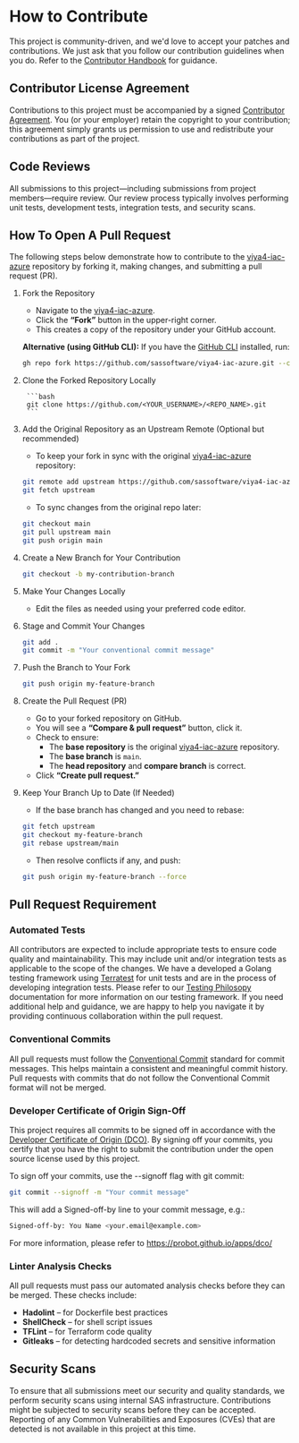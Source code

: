 # How to Contribute
This project is community-driven, and we'd love to accept your patches and contributions.
We just ask that you follow our contribution guidelines when you do. Refer
to the [Contributor Handbook](https://sassoftware.github.io/contributor-handbook.html)
for guidance.

## Contributor License Agreement
Contributions to this project must be accompanied by a signed [Contributor Agreement](ContributorAgreement.txt).
You (or your employer) retain the copyright to your contribution; this agreement simply grants
us permission to use and redistribute your contributions as part of the project.

## Code Reviews
All submissions to this project—including submissions from project members—require
review. Our review process typically involves performing unit tests, development
tests, integration tests, and security scans.

## How To Open A Pull Request

The following steps below demonstrate how to contribute to the [viya4-iac-azure](https://github.com/sassoftware/viya4-iac-azure)
repository by forking it, making changes, and submitting a pull request (PR).

1. Fork the Repository

    - Navigate to the [viya4-iac-azure](https://github.com/sassoftware/viya4-iac-azure).
    - Click the **“Fork”** button in the upper-right corner.
    - This creates a copy of the repository under your GitHub account.

    **Alternative (using GitHub CLI):**
    If you have the [GitHub CLI](https://cli.github.com/) installed, run:
    ```bash
    gh repo fork https://github.com/sassoftware/viya4-iac-azure.git --clone
    ```

2. Clone the Forked Repository Locally

        ```bash
        git clone https://github.com/<YOUR_USERNAME>/<REPO_NAME>.git
        ```

3. Add the Original Repository as an Upstream Remote (Optional but recommended)

    - To keep your fork in sync with the original [viya4-iac-azure](https://github.com/sassoftware/viya4-iac-azure)
    repository:

    ```bash
    git remote add upstream https://github.com/sassoftware/viya4-iac-azure.git
    git fetch upstream
    ```

    - To sync changes from the original repo later:

    ```bash
    git checkout main
    git pull upstream main
    git push origin main
    ```

4. Create a New Branch for Your Contribution

    ```bash
    git checkout -b my-contribution-branch
    ```

5. Make Your Changes Locally

    - Edit the files as needed using your preferred code editor.

6. Stage and Commit Your Changes

    ```bash
    git add .
    git commit -m "Your conventional commit message"
    ```

7. Push the Branch to Your Fork

    ```bash
    git push origin my-feature-branch
    ```

8. Create the Pull Request (PR)

    - Go to your forked repository on GitHub.
    - You will see a **“Compare & pull request”** button, click it.
    - Check to ensure:
        - The **base repository** is the original [viya4-iac-azure](https://github.com/sassoftware/viya4-iac-azure)
        repository.
        - The **base branch** is `main`.
        - The **head repository** and **compare branch** is correct.
    - Click **“Create pull request.”**

9. Keep Your Branch Up to Date (If Needed)

    - If the base branch has changed and you need to rebase:

    ```bash
    git fetch upstream
    git checkout my-feature-branch
    git rebase upstream/main
    ```

    - Then resolve conflicts if any, and push:

    ```bash
    git push origin my-feature-branch --force
    ```

## Pull Request Requirement

### Automated Tests
All contributors are expected to include appropriate tests to ensure code quality
and maintainability. This may include unit and/or integration tests as applicable
to the scope of the changes.  We have a developed a Golang testing framework using
[Terratest](https://terratest.gruntwork.io/) for unit tests and are in the process
of developing integration tests. Please refer to our [Testing Philosopy](./docs/user/TestingPhilosophy.md)
documentation for more information on our testing framework. If you need additional
help and guidance, we are happy to help you navigate it by providing continuous
collaboration within the pull request.

### Conventional Commits
All pull requests must follow the [Conventional Commit](https://www.conventionalcommits.org/en/v1.0.0/)
standard for commit messages. This helps maintain a consistent and meaningful
commit history. Pull requests with commits that do not follow the Conventional
Commit format will not be merged.

### Developer Certificate of Origin Sign-Off
This project requires all commits to be signed off in accordance with the [Developer Certificate of Origin (DCO)](https://developercertificate.org/).
By signing off your commits, you certify that you have the right to submit the
contribution under the open source license used by this project.

To sign off your commits, use the --signoff flag with git commit:

```bash
git commit --signoff -m "Your commit message"
```

This will add a Signed-off-by line to your commit message, e.g.:

```bash
Signed-off-by: You Name <your.email@example.com>
```

For more information, please refer to https://probot.github.io/apps/dco/

### Linter Analysis Checks
All pull requests must pass our automated analysis checks before they can be
merged. These checks include:

- **Hadolint** – for Dockerfile best practices
- **ShellCheck** – for shell script issues
- **TFLint** – for Terraform code quality
- **Gitleaks** – for detecting hardcoded secrets and sensitive information

## Security Scans
To ensure that all submissions meet our security and quality standards, we perform
security scans using internal SAS infrastructure. Contributions might be subjected
to security scans before they can be accepted. Reporting of any Common Vulnerabilities
and Exposures (CVEs) that are detected is not available in this project at this
time.